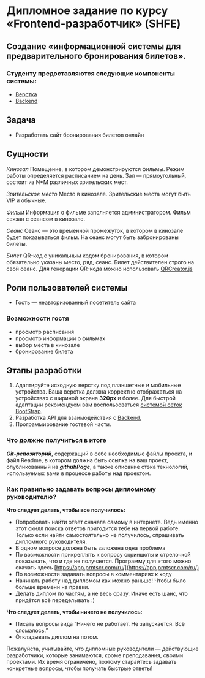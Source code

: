 # Дипломное задание по курсу «Frontend-разработчик» (SHFE)

## Создание «информационной системы для предварительного бронирования билетов».

### Студенту предоставляются следующие компоненты системы:

- [Верстка](./sources/layout.zip)
- [Backend](./md/backend.md)

## Задача

-   Разработать сайт бронирования билетов онлайн

## Сущности

_Кинозал_  Помещение, в котором демонстрируются фильмы. Режим работы определяется расписанием на день. Зал — прямоугольный, состоит из N*M различных зрительских мест.

_Зрительское место_  Место в кинозале. Зрительские места могут быть VIP и обычные.

_Фильм_  Информация о фильме заполняется администратором. Фильм связан с сеансом в кинозале.

_Сеанс_  Сеанс — это временной промежуток, в котором в кинозале будет показываться фильм. На сеанс могут быть забронированы билеты.

_Билет_  QR-код c уникальным кодом бронирования, в котором обязательно указаны место, ряд, сеанс. Билет действителен строго на свой сеанс. Для генерации QR-кода можно использовать [QRCreator.js](https://github.com/slesareva-gala/QR-Code)

## Роли пользователей системы

-   Гость — неавторизованный посетитель сайта

### Возможности гостя

-   просмотр расписания
-   просмотр информации о фильмах
-   выбор места в кинозале
-   бронирование билета

## Этапы разработки

1.  Адаптируйте исходную верстку под планшетные и мобильные устройства.
Ваша верстка должна корректно отображаться на устройствах с шириной экрана **320px** и более.
Для быстрой адаптации рекомендуем вам воспользоваться [системой сеток BootStrap](https://getbootstrap.su/docs/5.0/layout/grid/).
2. Разработка API для взаимодействия с [Backend.](./md/backend.md)
3. Программирование гостевой части.

### Что должно получиться в итоге

***Git-репозиторий***, содержащий в себе необходимые файлы проекта, и файл Readme, в котором должна быть ссылка на ваш проект, опубликованный на ***githubPage***, а также описание стэка технологий, используемых вами в процессе работы над проектом.

### Как правильно задавать вопросы дипломному руководителю?

**Что следует делать, чтобы все получилось:**

-   Попробовать найти ответ сначала самому в интернете. Ведь именно этот скилл поиска ответов пригодится тебе на первой работе. Только если найти самостоятельно не получилось, спрашивать дипломного руководителя.
-   В одном вопросе должна быть заложена одна проблема
-   По возможности прикреплять к вопросу скриншоты и стрелочкой показывать, что и где не получается. Программу для этого можно скачать здесь  [https://app.prntscr.com/ru/](https://app.prntscr.com/ru/)
-   По возможности задавать вопросы в комментариях к коду
-   Начинать работу над дипломом как можно раньше! Чтобы было больше времени на правки.
-   Делать диплом по частям, а не весь сразу. Иначе есть шанс, что придётся всё переделывать :)

**Что следует делать, чтобы ничего не получилось:**

-   Писать вопросы вида “Ничего не работает. Не запускается. Всё сломалось.”
-   Откладывать диплом на потом.

Пожалуйста, учитывайте, что дипломные руководители — действующие разработчики, которые занимаются, кроме преподавания, своими проектами. Их время ограничено, поэтому старайтесь задавать конкретные вопросы, чтобы получать быстрые ответы!

